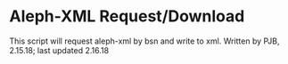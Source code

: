 # Aleph-XML Request/Download
This script will request aleph-xml by bsn and write to xml.
Written by PJB, 2.15.18; last updated 2.16.18
